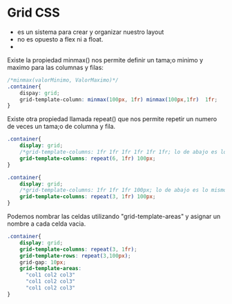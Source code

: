 # Grid CSS

- es un sistema para crear y organizar nuestro layout
- no es opuesto a flex ni a float.
-

Existe la propiedad minmax() nos permite definir un tama;o minimo y maximo para las columnas y filas:

```css
/*minmax(valorMinimo, ValorMaximo)*/
.container{
    dispay: grid;
    grid-template-column: minmax(100px, 1fr) minmax(100px,1fr)  1fr;
}
```

Existe otra propiedad llamada repeat() que nos permite repetir un numero de veces un tama;o de columna y fila.

```css
.container{
    display: grid;
    /*grid-template-columns: 1fr 1fr 1fr 1fr 1fr 1fr; lo de abajo es lo mismo*/
    grid-template-columns: repeat(6, 1fr) 100px;
}
```

```css
.container{
    display: grid;
    /*grid-template-columns: 1fr 1fr 1fr 100px; lo de abajo es lo mismo*/
    grid-template-columns: repeat(3, 1fr) 100px;
}
```
Podemos nombrar las celdas utilizando "grid-template-areas" y asignar un nombre a cada celda vacia.

```css
.container{
    display: grid;
    grid-template-columns: repeat(3, 1fr);
    grid-template-rows: repeat(3,100px);
    grid-gap: 10px;
    grid-template-areas:
      "col1 col2 col3"
      "col1 col2 col3"
      "col1 col2 col3"
}
```